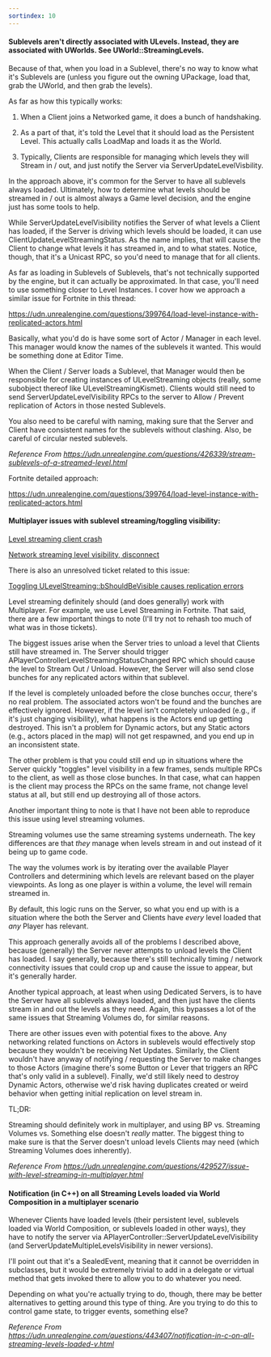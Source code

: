```yaml
---
sortindex: 10
---
```


#### Sublevels aren't directly associated with ULevels. Instead, they are associated with UWorlds. See UWorld::StreamingLevels.

Because of that, when you load in a Sublevel, there's no way to know what it's Sublevels are (unless you figure out the owning UPackage, load that, grab the UWorld, and then grab the levels).

As far as how this typically works:

1. When a Client joins a Networked game, it does a bunch of handshaking.

1. As a part of that, it's told the Level that it should load as the Persistent Level. This actually calls LoadMap and loads it as the World.

1. Typically, Clients are responsible for managing which levels they will Stream in / out, and just notify the Server via ServerUpdateLevelVisbility.

In the approach above, it's common for the Server to have all sublevels always loaded. Ultimately, how to determine what levels should be streamed in / out is almost always a Game level decision, and the engine just has some tools to help.

While ServerUpdateLevelVisibility notifies the Server of what levels a Client has loaded, if the Server is driving which levels should be loaded, it can use ClientUpdateLevelStreamingStatus. As the name implies, that will cause the Client to change what levels it has streamed in, and to what states. Notice, though, that it's a Unicast RPC, so you'd need to manage that for all clients.

As far as loading in Sublevels of Sublevels, that's not technically supported by the engine, but it can actually be approximated. In that case, you'll need to use something closer to Level Instances. I cover how we approach a similar issue for Fortnite in this thread:

<https://udn.unrealengine.com/questions/399764/load-level-instance-with-replicated-actors.html>

Basically, what you'd do is have some sort of Actor / Manager in each level. This manager would know the names of the sublevels it wanted. This would be something done at Editor Time.

When the Client / Server loads a Sublevel, that Manager would then be responsible for creating instances of ULevelStreaming objects (really, some subobject thereof like ULevelStreamingKismet). Clients would still need to send ServerUpdateLevelVisibility RPCs to the server to Allow / Prevent replication of Actors in those nested Sublevels.

You also need to be careful with naming, making sure that the Server and Client have consistent names for the sublevels without clashing. Also, be careful of circular nested sublevels.

*Reference From <https://udn.unrealengine.com/questions/426339/stream-sublevels-of-a-streamed-level.html>*

Fortnite detailed approach:

<https://udn.unrealengine.com/questions/399764/load-level-instance-with-replicated-actors.html>

#### Multiplayer issues with sublevel streaming/toggling visibility:

 [Level streaming client crash](https://udn.unrealengine.com/questions/365920/level-streaming-client-crash.html)

 [Network streaming level visibility, disconnect](https://udn.unrealengine.com/questions/350813/network-streaming-level-visibility-disconnect.html)

 There is also an unresolved ticket related to this issue:

 [Toggling ULevelStreaming::bShouldBeVisible causes replication errors](https://issues.unrealengine.com/issue/UE-43042)

Level streaming definitely should (and does generally) work with Multiplayer. For example, we use Level Streaming in Fortnite. That said, there are a few important things to note (I'll try not to rehash too much of what was in those tickets).

The biggest issues arise when the Server tries to unload a level that Clients still have streamed in. The Server should trigger APlayerControllerLevelStreamingStatusChanged RPC which should cause the level to Stream Out / Unload. However, the Server will also send close bunches for any replicated actors within that sublevel.

If the level is completely unloaded before the close bunches occur, there's no real problem. The associated actors won't be found and the bunches are effectively ignored. However, if the level isn't completely unloaded (e.g., if it's just changing visibility), what happens is the Actors end up getting destroyed. This isn't a problem for Dynamic actors, but any Static actors (e.g., actors placed in the map) will not get respawned, and you end up in an inconsistent state.

The other problem is that you could still end up in situations where the Server quickly "toggles" level visibility in a few frames, sends multiple RPCs to the client, as well as those close bunches. In that case, what can happen is the client may process the RPCs on the same frame, not change level status at all, but still end up destroying all of those actors.

 Another important thing to note is that I have not been able to reproduce this issue using level streaming volumes.

Streaming volumes use the same streaming systems underneath. The key differences are that *they* manage when levels stream in and out instead of it being up to game code.

The way the volumes work is by iterating over the available Player Controllers and determining which levels are relevant based on the player viewpoints. As long as one player is within a volume, the level will remain streamed in.

By default, this logic runs on the Server, so what you end up with is a situation where the both the Server and Clients have *every* level loaded that *any* Player has relevant.

This approach generally avoids all of the problems I described above, because (generally) the Server never attempts to unload levels the Client has loaded. I say generally, because there's still technically timing / network connectivity issues that could crop up and cause the issue to appear, but it's generally harder.

Another typical approach, at least when using Dedicated Servers, is to have the Server have all sublevels always loaded, and then just have the clients stream in and out the levels as they need. Again, this bypasses a lot of the same issues that Streaming Volumes do, for similar reasons.

There are other issues even with potential fixes to the above. Any networking related functions on Actors in sublevels would effectively stop because they wouldn't be receiving Net Updates. Similarly, the Client wouldn't have anyway of notifying / requesting the Server to make changes to those Actors (imagine there's some Button or Lever that triggers an RPC that's only valid in a sublevel). Finally, we'd still likely need to destroy Dynamic Actors, otherwise we'd risk having duplicates created or weird behavior when getting initial replication on level stream in.

TL;DR:

Streaming should definitely work in multiplayer, and using BP vs. Streaming Volumes vs. Something else doesn't *really* matter. The biggest thing to make sure is that the Server doesn't unload levels Clients may need (which Streaming Volumes does inherently).

*Reference From <https://udn.unrealengine.com/questions/429527/issue-with-level-streaming-in-multiplayer.html>*

#### Notification (in C++) on all Streaming Levels loaded via World Composition in a multiplayer scenario

Whenever Clients have loaded levels (their persistent level, sublevels loaded via World Composition, or sublevels loaded in other ways), they have to notify the server via APlayerController::ServerUpdateLevelVisibility (and ServerUpdateMultipleLevelsVisibility in newer versions).

I'll point out that it's a SealedEvent, meaning that it cannot be overridden in subclasses, but it would be extremely trivial to add in a delegate or virtual method that gets invoked there to allow you to do whatever you need.

Depending on what you're actually trying to do, though, there may be better alternatives to getting around this type of thing. Are you trying to do this to control game state, to trigger events, something else?

*Reference From <https://udn.unrealengine.com/questions/443407/notification-in-c-on-all-streaming-levels-loaded-v.html>*
